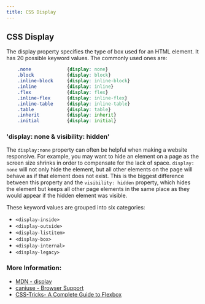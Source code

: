 ```yaml
---
title: CSS Display
---
```

## CSS Display

The display property specifies the type of box used for an HTML element. It has 20 possible keyword values. The commonly used ones are:

```css
    .none             {display: none}
    .block            {display: block}
    .inline-block     {display: inline-block}
    .inline           {display: inline}
    .flex             {display: flex}
    .inline-flex      {display: inline-flex}
    .inline-table     {display: inline-table}
    .table            {display: table}
    .inherit          {display: inherit}
    .initial          {display: initial}
```

### 'display: none & visibility: hidden'
The `display:none` property can often be helpful when making a website responsive. For example, you may want to hide an element on a page as the screen size shrinks in order to compensate for the lack of space. `display: none` will not only hide the element, but all other elements on the page will behave as if that element does not exist. This is the biggest difference between this property and the `visibility: hidden` property, which hides the element but keeps all other page elements in the same place as they would appear if the hidden element was visible. 

These keyword values are grouped into six categories:

* ```<display-inside>```
* ```<display-outside>```
* ```<display-listitem>```
* ```<display-box>```
* ```<display-internal>```
* ```<display-legacy>```

### More Information: 

- [MDN - display](https://developer.mozilla.org/en-US/docs/Web/CSS/display)
- [caniuse - Browser Support](http://caniuse.com/#search=display)
- [CSS-Tricks- A Complete Guide to Flexbox](https://css-tricks.com/snippets/css/a-guide-to-flexbox/)
